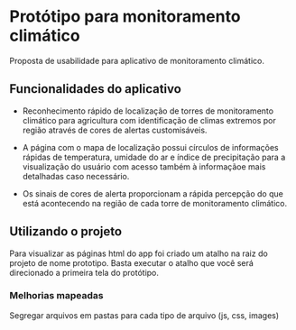 # Protótipo para monitoramento climático
Proposta de usabilidade para aplicativo de monitoramento climático.

## Funcionalidades do aplicativo
* Reconhecimento rápido de localização de torres de monitoramento climático para agricultura com identificação de climas extremos por região através de cores de alertas customisáveis. 

* A página com o mapa de localização possui círculos de informações rápidas de temperatura, umidade do ar e índice de precipitação para a visualização do usuário com acesso também à informaçãoe mais detalhadas caso necessário.

* Os sinais de cores de alerta proporcionam a rápida percepção do que está acontecendo na região de cada torre de monitoramento climático.

## Utilizando o projeto
Para visualizar as páginas html do app foi criado um atalho na raiz do projeto de nome prototipo.
Basta executar o atalho que você será direcionado a primeira tela do protótipo.

### Melhorias mapeadas
Segregar arquivos em pastas para cada tipo de arquivo (js, css, images)
